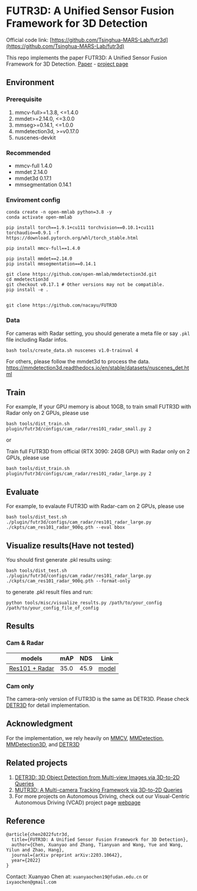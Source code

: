 # FUTR3D: A Unified Sensor Fusion Framework for 3D Detection


Official code link: [https://github.com/Tsinghua-MARS-Lab/futr3d](https://github.com/Tsinghua-MARS-Lab/futr3d)

This repo implements the paper FUTR3D: A Unified Sensor Fusion Framework for 3D Detection. [Paper](https://arxiv.org/abs/2203.10642) - [project page](https://tsinghua-mars-lab.github.io/futr3d/)

## Environment
### Prerequisite
<ol>
<li> mmcv-full>=1.3.8, <=1.4.0 </li>
<li> mmdet>=2.14.0, <=3.0.0</li>
<li> mmseg>=0.14.1, <=1.0.0</li>
<li> mmdetection3d, >=v0.17.0</li>
<li> nuscenes-devkit</li>
</ol>

### Recommended


- mmcv-full                            1.4.0
- mmdet                                2.14.0
- mmdet3d                              0.17.1
- mmsegmentation                       0.14.1

### Enviroment config

```shell
conda create -n open-mmlab python=3.8 -y
conda activate open-mmlab

pip install torch==1.9.1+cu111 torchvision==0.10.1+cu111 torchaudio==0.9.1 -f https://download.pytorch.org/whl/torch_stable.html

pip install mmcv-full==1.4.0

pip install mmdet==2.14.0
pip install mmsegmentation==0.14.1

git clone https://github.com/open-mmlab/mmdetection3d.git
cd mmdetection3d
git checkout v0.17.1 # Other versions may not be compatible.
pip install -e .


git clone https://github.com/nacayu/FUTR3D
```

### Data

For cameras with Radar setting, you should generate a meta file or say `.pkl` file including Radar infos.

```python:
bash tools/create_data.sh nuscenes v1.0-trainval 4
```

For others, please follow the mmdet3d to process the data. https://mmdetection3d.readthedocs.io/en/stable/datasets/nuscenes_det.html


## Train

For example, If your GPU memory is about 10GB, to train  small FUTR3D with Radar only on 2 GPUs, please use

```
bash tools/dist_train.sh plugin/futr3d/configs/cam_radar/res101_radar_small.py 2
```
or 

Train  full FUTR3D from official (RTX 3090: 24GB GPU) with Radar only on 2 GPUs, please use

```
bash tools/dist_train.sh plugin/futr3d/configs/cam_radar/res101_radar_large.py 2
```

## Evaluate

For example, to evalaute FUTR3D with Radar-cam on 2 GPUs, please use

```
bash tools/dist_test.sh ./plugin/futr3d/configs/cam_radar/res101_radar_large.py ./ckpts/cam_res101_radar_900q.pth --eval bbox
```

## Visualize results(Have not tested)

You should first generate .pkl results using:
```
bash tools/dist_test.sh ./plugin/futr3d/configs/cam_radar/res101_radar_large.py ./ckpts/cam_res101_radar_900q.pth --format-only
```
to generate .pkl result files and run:
```
python tools/misc/visualize_results.py /path/to/your_config /path/to/your_config_file_of_config
```

## Results

### Cam & Radar
| models      | mAP         | NDS | Link |
| ----------- | ----------- | ----| ----- |
| [Res101 + Radar](./plugin/futr3d/configs/cam_radar/res101_radar.py)  | 35.0  | 45.9 | [model](https://drive.google.com/file/d/1TRNeHrN5mOLWrUGEE0NJ3NxdtcAR5p6Q/view?usp=share_link) |

### Cam only
The camera-only version of FUTR3D is the same as DETR3D. Please check [DETR3D](https://github.com/WangYueFt/detr3d) for detail implementation.

## Acknowledgment

For the implementation, we rely heavily on [MMCV](https://github.com/open-mmlab/mmcv), [MMDetection](https://github.com/open-mmlab/mmdetection), [MMDetection3D](https://github.com/open-mmlab/mmdetection3d), and [DETR3D](https://github.com/WangYueFt/detr3d)


## Related projects 
1. [DETR3D: 3D Object Detection from Multi-view Images via 3D-to-2D Queries](https://tsinghua-mars-lab.github.io/detr3d/)
2. [MUTR3D: A Multi-camera Tracking Framework via 3D-to-2D Queries](https://tsinghua-mars-lab.github.io/mutr3d/)
3. For more projects on Autonomous Driving, check out our Visual-Centric Autonomous Driving (VCAD) project page [webpage](https://tsinghua-mars-lab.github.io/vcad/) 


## Reference

```
@article{chen2022futr3d,
  title={FUTR3D: A Unified Sensor Fusion Framework for 3D Detection},
  author={Chen, Xuanyao and Zhang, Tianyuan and Wang, Yue and Wang, Yilun and Zhao, Hang},
  journal={arXiv preprint arXiv:2203.10642},
  year={2022}
}
```

Contact: Xuanyao Chen at: `xuanyaochen19@fudan.edu.cn` or `ixyaochen@gmail.com`